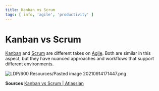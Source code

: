 ```yaml
---
title: Kanban vs Scrum
tags: [ info, 'agile', 'productivity' ]
---
```

# Kanban vs Scrum
[Kanban](None) and [Scrum](None) are different takes on [Agile](None). Both are similar in this aspect, but they have nuanced approaches and workflows that support different environments.

![LDP/600 Resources/Pasted image 20210914171447.png](None)

**Sources**
[Kanban vs Scrum | Atlassian](https://www.atlassian.com/agile/kanban/kanban-vs-scrum)